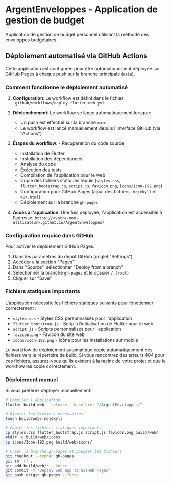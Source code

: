 # ArgentEnveloppes - Application de gestion de budget

Application de gestion de budget personnel utilisant la méthode des enveloppes budgétaires.

## Déploiement automatisé via GitHub Actions

Cette application est configurée pour être automatiquement déployée sur GitHub Pages à chaque push sur la branche principale (`main`).

### Comment fonctionne le déploiement automatisé

1. **Configuration**: Le workflow est défini dans le fichier `.github/workflows/deploy-flutter-web.yml`
2. **Déclenchement**: Le workflow se lance automatiquement lorsque:
   - Un push est effectué sur la branche `main`
   - Le workflow est lancé manuellement depuis l'interface GitHub (via "Actions")

3. **Étapes du workflow**:   - Récupération du code source
   - Installation de Flutter
   - Installation des dépendances
   - Analyse du code
   - Exécution des tests
   - Compilation de l'application pour le web
   - Copie des fichiers statiques requis (`styles.css`, `flutter_bootstrap.js`, `script.js`, `favicon.png`, `icons/Icon-192.png`)
   - Configuration pour GitHub Pages (ajout des fichiers `.nojekyll` et `404.html`)
   - Déploiement sur la branche `gh-pages`

4. **Accès à l'application**: Une fois déployée, l'application est accessible à l'adresse:
   `https://<votre-nom-utilisateur>.github.io/ArgentEnveloppes/`

### Configuration requise dans GitHub

Pour activer le déploiement GitHub Pages:

1. Dans les paramètres du dépôt GitHub (onglet "Settings")
2. Accéder à la section "Pages"
3. Dans "Source", sélectionner "Deploy from a branch"
4. Sélectionner la branche `gh-pages` et le dossier `/ (root)`
5. Cliquer sur "Save"

### Fichiers statiques importants

L'application nécessite les fichiers statiques suivants pour fonctionner correctement :

- `styles.css` - Styles CSS personnalisés pour l'application
- `flutter_bootstrap.js` - Script d'initialisation de Flutter pour le web
- `script.js` - Scripts personnalisés pour l'application
- `favicon.png` - Favicon du site web
- `icons/Icon-192.png` - Icône pour les installations sur mobile

Le workflow de déploiement automatique copie automatiquement ces fichiers vers le répertoire de build. Si vous rencontrez des erreurs 404 pour ces fichiers, assurez-vous qu'ils existent à la racine de votre projet et que le workflow les copie correctement.

### Déploiement manuel

Si vous préférez déployer manuellement:

```bash
# Compiler l'application
flutter build web --release --base-href "/ArgentEnveloppes/"

# Ajouter les fichiers nécessaires
touch build/web/.nojekyll

# Copier les fichiers statiques importants
cp styles.css flutter_bootstrap.js script.js favicon.png build/web/
mkdir -p build/web/icons
cp icons/Icon-192.png build/web/icons/

# Créer la branche gh-pages et pousser les fichiers
git checkout --orphan gh-pages
git rm -rf .
git add build/web/* --force
git commit -m "Deploy web app to GitHub Pages"
git push origin gh-pages --force
```
